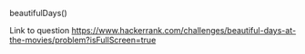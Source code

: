beautifulDays()

Link to question https://www.hackerrank.com/challenges/beautiful-days-at-the-movies/problem?isFullScreen=true
